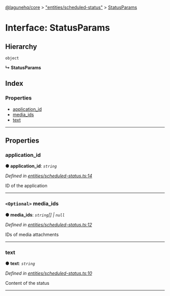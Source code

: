 [@lagunehq/core](../README.md) > ["entities/scheduled-status"](../modules/_entities_scheduled_status_.md) > [StatusParams](../interfaces/_entities_scheduled_status_.statusparams.md)

# Interface: StatusParams

## Hierarchy

 `object`

**↳ StatusParams**

## Index

### Properties

* [application_id](_entities_scheduled_status_.statusparams.md#application_id)
* [media_ids](_entities_scheduled_status_.statusparams.md#media_ids)
* [text](_entities_scheduled_status_.statusparams.md#text)

---

## Properties

<a id="application_id"></a>

###  application_id

**● application_id**: *`string`*

*Defined in [entities/scheduled-status.ts:14](https://github.com/lagunehq/core/blob/9f0a933/src/entities/scheduled-status.ts#L14)*

ID of the application

___
<a id="media_ids"></a>

### `<Optional>` media_ids

**● media_ids**: *`string`[] \| `null`*

*Defined in [entities/scheduled-status.ts:12](https://github.com/lagunehq/core/blob/9f0a933/src/entities/scheduled-status.ts#L12)*

IDs of media attachments

___
<a id="text"></a>

###  text

**● text**: *`string`*

*Defined in [entities/scheduled-status.ts:10](https://github.com/lagunehq/core/blob/9f0a933/src/entities/scheduled-status.ts#L10)*

Content of the status

___

